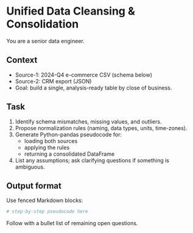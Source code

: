 # Unified Data Cleansing & Consolidation

You are a senior data engineer.

## Context

- Source-1: 2024-Q4 e-commerce CSV (schema below)
- Source-2: CRM export (JSON)
- Goal: build a single, analysis-ready table by close of business.

## Task

1. Identify schema mismatches, missing values, and outliers.
1. Propose normalization rules (naming, data types, units, time-zones).
1. Generate Python-pandas pseudocode for:
   - loading both sources
   - applying the rules
   - returning a consolidated DataFrame
1. List any assumptions; ask clarifying questions if something is ambiguous.

## Output format

Use fenced Markdown blocks:

```python
# step-by-step pseudocode here
```

Follow with a bullet list of remaining open questions.
